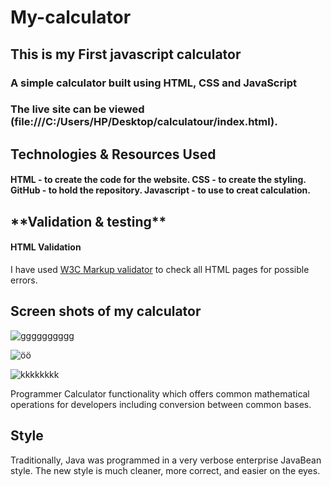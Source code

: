 # My-calculator
<h2>This is my First javascript calculator</h2>
<h3>A simple calculator built using HTML, CSS and JavaScript<h3>

### **The live site can be viewed (file:///C:/Users/HP/Desktop/calculatour/index.html)**.

<h2>Technologies & Resources Used</h2>
<h4>HTML
- to create the code for the website.
CSS
- to create the styling.
GitHub
- to hold the repository.
Javascript
 - to use to creat calculation.</h4>
 
 <h2>**Validation & testing**</h2>

<h4>HTML Validation</h4>

I have used [W3C Markup validator](https://validator.w3.org/) to check all HTML pages for possible errors.

  
  
  
  <h2> Screen shots of my calculator </h2>
  
  ![gggggggggg](https://user-images.githubusercontent.com/25683280/135907687-829d042d-4f7e-4728-b13e-e829529c46d3.jpg)



![öö](https://user-images.githubusercontent.com/25683280/135907700-85ecb9df-84af-4112-b27c-71be23c207d0.jpg)


  
  ![kkkkkkkk](https://user-images.githubusercontent.com/25683280/135907707-0071663a-fc8c-4a44-a16e-7f9f611620b5.jpg)
  
  
  
  Programmer Calculator functionality which offers common mathematical operations for developers including conversion between common bases.
  
  
  <h2>Style</h2>
Traditionally, Java was programmed in a very verbose enterprise JavaBean style. The new style is much cleaner, more correct, and easier on the eyes.  
  

  
